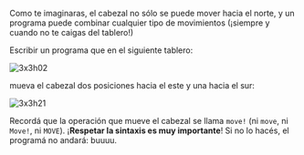Como te imaginaras, el cabezal no sólo se puede mover hacia el norte, y un programa puede combinar cualquier tipo de movimientos (¡siempre y cuando no te caigas del tablero!)

Escribir un programa que en el siguiente tablero:

![3x3h02](https://raw.githubusercontent.com/mumuki/mumuki-fundamentos-ruby-stones-guia-1-primeros-programas/master/3x3h02.png)

mueva el cabezal dos posiciones hacia el este y una hacia el sur:

![3x3h21](https://raw.githubusercontent.com/mumuki/mumuki-fundamentos-ruby-stones-guia-1-primeros-programas/master/3x3h21.png)

Recordá que la operación que mueve el cabezal se llama `move!` (ni `move`, ni `Move!`, ni `MOVE`). ¡**Respetar la sintaxis es muy importante**! Si no lo hacés, el programá no andará: buuuu.
